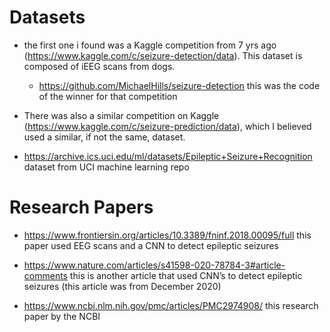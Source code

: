 # Datasets

- the first one i found was a Kaggle competition from 7 yrs ago (https://www.kaggle.com/c/seizure-detection/data). This dataset is composed of iEEG scans from dogs.
    - https://github.com/MichaelHills/seizure-detection this was the code of the winner for that competition

- There was also a similar competition on Kaggle (https://www.kaggle.com/c/seizure-prediction/data), which I believed used a similar, if not the same, dataset.

- https://archive.ics.uci.edu/ml/datasets/Epileptic+Seizure+Recognition dataset from UCI machine learning repo

# Research Papers
- https://www.frontiersin.org/articles/10.3389/fninf.2018.00095/full this paper used EEG scans and a CNN to detect epileptic seizures

- https://www.nature.com/articles/s41598-020-78784-3#article-comments this is another article that used CNN’s to detect epileptic seizures (this article was from December 2020)
- https://www.ncbi.nlm.nih.gov/pmc/articles/PMC2974908/ this research paper by the NCBI